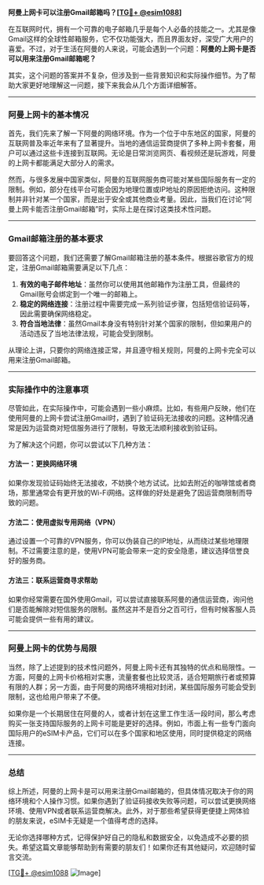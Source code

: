 **阿曼上网卡可以注册Gmail邮箱吗？[[TG💪+ @esim1088](https://t.me/s/esim1088)]**

在互联网时代，拥有一个可靠的电子邮箱几乎是每个人必备的技能之一。尤其是像Gmail这样的全球性邮箱服务，它不仅功能强大，而且界面友好，深受广大用户的喜爱。不过，对于生活在阿曼的人来说，可能会遇到一个问题：**阿曼的上网卡是否可以用来注册Gmail邮箱呢？**

其实，这个问题的答案并不复杂，但涉及到一些背景知识和实际操作细节。为了帮助大家更好地理解这一问题，接下来我会从几个方面详细解答。

---

### 阿曼上网卡的基本情况

首先，我们先来了解一下阿曼的网络环境。作为一个位于中东地区的国家，阿曼的互联网普及率近年来有了显著提升。当地的通信运营商提供了多种上网卡套餐，用户可以通过这些卡连接到互联网。无论是日常浏览网页、看视频还是玩游戏，阿曼的上网卡都能满足大部分人的需求。

然而，与很多发展中国家类似，阿曼的互联网服务商可能对某些国际服务有一定的限制。例如，部分在线平台可能会因为地理位置或IP地址的原因拒绝访问。这种限制并非针对某一个国家，而是出于安全或其他商业考量。因此，当我们在讨论“阿曼上网卡能否注册Gmail邮箱”时，实际上是在探讨这类技术性问题。

---

### Gmail邮箱注册的基本要求

要回答这个问题，我们还需要了解Gmail邮箱注册的基本条件。根据谷歌官方的规定，注册Gmail邮箱需要满足以下几点：

1. **有效的电子邮件地址**：虽然你可以使用其他邮箱作为注册工具，但最终的Gmail账号会绑定到一个唯一的邮箱上。
2. **稳定的网络连接**：注册过程中需要完成一系列验证步骤，包括短信验证码等，因此需要确保网络稳定。
3. **符合当地法律**：虽然Gmail本身没有特别针对某个国家的限制，但如果用户的活动违反了当地法律法规，可能会受到限制。

从理论上讲，只要你的网络连接正常，并且遵守相关规则，阿曼的上网卡完全可以用来注册Gmail邮箱。

---

### 实际操作中的注意事项

尽管如此，在实际操作中，可能会遇到一些小麻烦。比如，有些用户反映，他们在使用阿曼的上网卡尝试注册Gmail时，遇到了验证码无法接收的问题。这种情况通常是因为运营商对短信服务进行了限制，导致无法顺利接收到验证码。

为了解决这个问题，你可以尝试以下几种方法：

#### 方法一：更换网络环境
如果你发现验证码始终无法接收，不妨换个地方试试。比如去附近的咖啡馆或者商场，那里通常会有更开放的Wi-Fi网络。这样做的好处是避免了因运营商限制而导致的问题。

#### 方法二：使用虚拟专用网络（VPN）
通过设置一个可靠的VPN服务，你可以伪装自己的IP地址，从而绕过某些地理限制。不过需要注意的是，使用VPN可能会带来一定的安全隐患，建议选择信誉良好的服务商。

#### 方法三：联系运营商寻求帮助
如果你经常需要在国外使用Gmail，可以尝试直接联系阿曼的通信运营商，询问他们是否能解除对短信服务的限制。虽然这并不是百分之百可行，但有时候客服人员可能会提供一些有用的建议。

---

### 阿曼上网卡的优势与局限

当然，除了上述提到的技术性问题外，阿曼上网卡还有其独特的优点和局限性。一方面，阿曼的上网卡价格相对实惠，流量套餐也比较灵活，适合短期旅行者或预算有限的人群；另一方面，由于阿曼的网络环境相对封闭，某些国际服务可能会受到限制，这也给用户带来了不便。

如果你是一个长期居住在阿曼的人，或者计划在这里工作生活一段时间，那么考虑购买一张支持国际服务的上网卡可能是更好的选择。例如，市面上有一些专门面向国际用户的eSIM卡产品，它们可以在多个国家和地区使用，同时提供稳定的网络连接。

---

### 总结

综上所述，阿曼的上网卡是可以用来注册Gmail邮箱的，但具体情况取决于你的网络环境和个人操作习惯。如果你遇到了验证码接收失败等问题，可以尝试更换网络环境、使用VPN或者联系运营商解决。此外，对于那些希望获得更便捷上网体验的朋友来说，eSIM卡无疑是一个值得考虑的选择。

无论你选择哪种方式，记得保护好自己的隐私和数据安全，以免造成不必要的损失。希望这篇文章能够帮助到有需要的朋友们！如果你还有其他疑问，欢迎随时留言交流。

[[TG💪+ @esim1088](https://t.me/s/esim1088) ![Image](https://i.postimg.cc/4NQfJmqS/Snipaste-2025-05-13-00-14-12.png)]